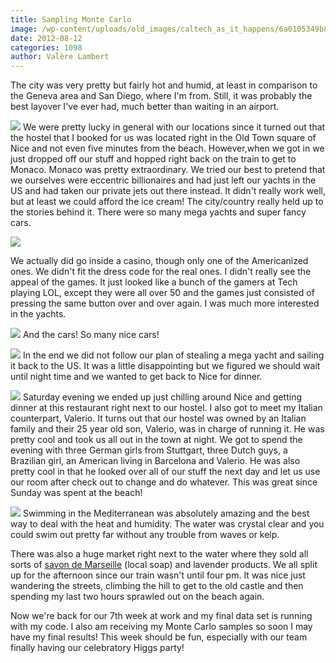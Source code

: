 ```yaml
---
title: Sampling Monte Carlo
image: /wp-content/uploads/old_images/caltech_as_it_happens/6a0105349b8251970b017743f56497970d.jpg
date: 2012-08-12
categories: 1098
author: Valère Lambert
---
```



The city was very pretty but fairly hot and humid, at least in comparison to the Geneva area and San Diego, where I'm from. Still, it was probably the best layover I've ever had, much better than waiting in an airport.


![](/old_images/caltech_as_it_happens/6a0105349b8251970b017743f563f0970d.jpg)
We were pretty lucky in general with our locations since it turned out that the hostel that I booked for us was located right in the Old Town square of Nice and not even five minutes from the beach. However,when we got in we just dropped off our stuff and hopped right back on the train to get to Monaco. Monaco was pretty extraordinary. We tried our best to pretend that we ourselves were eccentric billionaires and had just left our yachts in the US and had taken our private jets out there instead. It didn't really work well, but at least we could afford the ice cream! The city/country really held up to the stories behind it. There were so many mega yachts and super fancy cars.


![](/old_images/caltech_as_it_happens/6a0105349b8251970b0176170f28d5970c.jpg)

We actually did go inside a casino, though only one of the Americanized ones. We didn't fit the dress code for the real ones. I didn't really see the appeal of the games. It just looked like a bunch of the gamers at Tech playing LOL, except they were all over 50 and the games just consisted of pressing the same button over and over again. I was much more interested in the yachts.


![](/old_images/caltech_as_it_happens/6a0105349b8251970b017743f55de6970d.jpg)
And the cars! So many nice cars!


![](/old_images/caltech_as_it_happens/6a0105349b8251970b0167691a2f57970b.jpg)
In the end we did not follow our plan of stealing a mega yacht and sailing it back to the US. It was a little disappointing but we figured we should wait until night time and we wanted to get back to Nice for dinner.


![](/old_images/caltech_as_it_happens/6a0105349b8251970b017743f55975970d.jpg)
Saturday evening we ended up just chilling around Nice and getting dinner at this restaurant right next to our hostel. I also got to meet my Italian counterpart, Valerio. It turns out that our hostel was owned by an Italian family and their 25 year old son, Valerio, was in charge of running it. He was pretty cool and took us all out in the town at night. We got to spend the evening with three German girls from Stuttgart, three Dutch guys, a Brazilian girl, an American living in Barcelona and Valerio. He was also pretty cool in that he looked over all of our stuff the next day and let us use our room after check out to change and do whatever. This was great since Sunday was spent at the beach!


![](/old_images/caltech_as_it_happens/6a0105349b8251970b0167691a192f970b.jpg)
Swimming in the Mediterranean was absolutely amazing and the best way to deal with the heat and humidity. The water was crystal clear and you could swim out pretty far without any trouble from waves or kelp.

There was also a huge market right next to the water where they sold all sorts of [savon de Marseille](https://en.wikipedia.org/wiki/Marseille_soap) (local soap) and lavender products. We all split up for the afternoon since our train wasn't until four pm. It was nice just wandering the streets, climbing the hill to get to the old castle and then spending my last two hours sprawled out on the beach again.

Now we're back for our 7th week at work and my final data set is running with my code. I also am receiving my Monte Carlo samples so soon I may have my final results! This week should be fun, especially with our team finally having our celebratory Higgs party!

